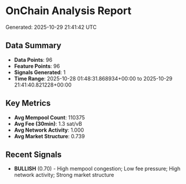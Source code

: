 # OnChain Analysis Report
Generated: 2025-10-29 21:41:42 UTC

## Data Summary
- **Data Points**: 96
- **Feature Points**: 96
- **Signals Generated**: 1
- **Time Range**: 2025-10-28 01:48:31.868934+00:00 to 2025-10-29 21:41:40.821228+00:00

## Key Metrics
- **Avg Mempool Count**: 110375
- **Avg Fee (30min)**: 1.3 sat/vB
- **Avg Network Activity**: 1.000
- **Avg Market Structure**: 0.739

## Recent Signals
- **BULLISH** (0.70) - High mempool congestion; Low fee pressure; High network activity; Strong market structure
